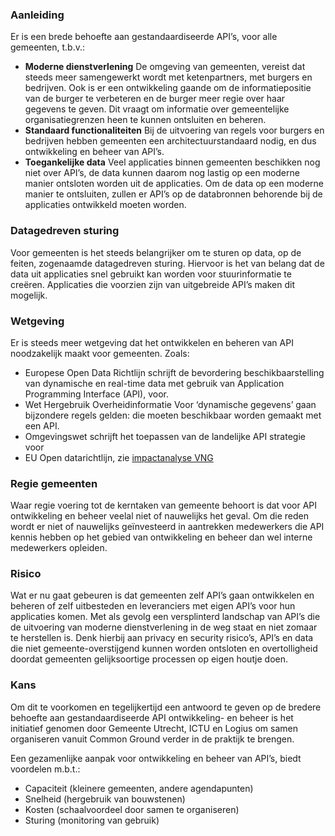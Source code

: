 ### Aanleiding
Er is een brede behoefte aan gestandaardiseerde API’s, voor alle gemeenten, t.b.v.:  

- **Moderne dienstverlening** De omgeving van gemeenten, vereist dat steeds meer samengewerkt wordt met ketenpartners, met burgers en bedrijven. Ook is er een ontwikkeling gaande om de informatiepositie van de burger te verbeteren en de burger meer regie over haar gegevens te geven. Dit vraagt om informatie over gemeentelijke organisatiegrenzen heen te kunnen ontsluiten en beheren. 
- **Standaard functionaliteiten** Bij de uitvoering van regels voor burgers en bedrijven hebben gemeenten een architectuurstandaard nodig, en dus ontwikkeling en beheer van API’s. 
- **Toegankelijke data** Veel applicaties binnen gemeenten beschikken nog niet over API’s, de data kunnen daarom nog lastig op een moderne manier ontsloten worden uit de applicaties. Om de data op een moderne manier te ontsluiten, zullen er API’s op de databronnen behorende bij de applicaties ontwikkeld moeten worden.  

### Datagedreven sturing
Voor gemeenten is het steeds belangrijker om te sturen op data, op de feiten, zogenaamde datagedreven sturing. Hiervoor is het van belang dat de data uit applicaties snel gebruikt kan worden voor stuurinformatie te creëren. Applicaties die voorzien zijn van uitgebreide API’s maken dit mogelijk.
 
### Wetgeving
Er is steeds meer wetgeving dat het ontwikkelen en beheren van API noodzakelijk maakt voor gemeenten. Zoals:
- Europese Open Data Richtlijn schrijft de bevordering beschikbaarstelling van dynamische en real-time data met gebruik van Application Programming Interface (API), voor.
- Wet Hergebruik Overheidinformatie Voor ‘dynamische gegevens’ gaan bijzondere regels gelden: die moeten beschikbaar worden gemaakt met een API.
- Omgevingswet schrijft het toepassen van de landelijke API strategie voor
- EU Open datarichtlijn, zie [impactanalyse VNG](https://vng.nl/nieuws/impactanalyse-eu-open-datarichtlijn)
 
### Regie gemeenten
Waar regie voering tot de kerntaken van gemeente behoort is dat voor API ontwikkeling en beheer veelal niet of nauwelijks het geval. Om die reden wordt er niet of nauwelijks geïnvesteerd in aantrekken medewerkers die API kennis hebben op het gebied van ontwikkeling en beheer dan wel interne medewerkers opleiden.

### Risico
Wat er nu gaat gebeuren is dat gemeenten zelf API’s gaan ontwikkelen en beheren of zelf uitbesteden en leveranciers met eigen API’s voor hun applicaties komen. Met als gevolg een versplinterd landschap van API’s die de uitvoering van moderne dienstverlening in de weg staat en niet zomaar te herstellen is. Denk hierbij aan privacy en security risico’s, API’s en data die niet gemeente-overstijgend kunnen worden ontsloten en overtolligheid doordat gemeenten gelijksoortige processen op eigen houtje doen. 

### Kans
Om dit te voorkomen en tegelijkertijd een antwoord te geven op de bredere behoefte aan gestandaardiseerde API ontwikkeling- en beheer is het initiatief genomen door Gemeente Utrecht, ICTU en Logius om samen organiseren vanuit Common Ground verder in de praktijk te brengen.

Een gezamenlijke aanpak voor ontwikkeling en beheer van API’s, biedt voordelen m.b.t.: 

- Capaciteit (kleinere gemeenten, andere agendapunten) 
- Snelheid (hergebruik van bouwstenen) 
- Kosten (schaalvoordeel door samen te organiseren) 
- Sturing (monitoring van gebruik) 
